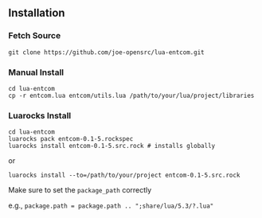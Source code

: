 
## Installation 

### Fetch Source

```
git clone https://github.com/joe-opensrc/lua-entcom.git
```

### Manual Install

```
cd lua-entcom
cp -r entcom.lua entcom/utils.lua /path/to/your/lua/project/libraries
```

### Luarocks Install

```
cd lua-entcom
luarocks pack entcom-0.1-5.rockspec 
luarocks install entcom-0.1-5.src.rock # installs globally
```

or

```
luarocks install --to=/path/to/your/project entcom-0.1-5.src.rock 
```

Make sure to set the `package_path` correctly

e.g.,
`package.path = package.path .. ";share/lua/5.3/?.lua"`



